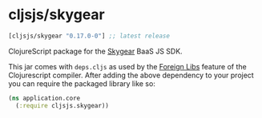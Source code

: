 # cljsjs/skygear

[](dependency)
```clojure
[cljsjs/skygear "0.17.0-0"] ;; latest release
```
[](/dependency)

ClojureScript package for the [Skygear](skygear) BaaS JS SDK.

This jar comes with `deps.cljs` as used by the [Foreign Libs][flibs] feature
of the Clojurescript compiler. After adding the above dependency to your project
you can require the packaged library like so:

```clojure
(ns application.core
  (:require cljsjs.skygear))
```

[flibs]: https://github.com/clojure/clojurescript/wiki/Packaging-Foreign-Dependencies
[skygear]: https://skygear.io
